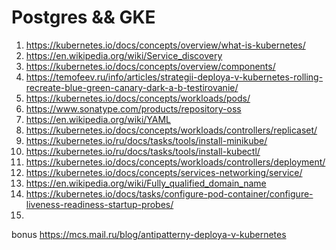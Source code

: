 # Postgres && GKE
1. https://kubernetes.io/docs/concepts/overview/what-is-kubernetes/
2. https://en.wikipedia.org/wiki/Service_discovery
3. https://kubernetes.io/docs/concepts/overview/components/
4. https://temofeev.ru/info/articles/strategii-deploya-v-kubernetes-rolling-recreate-blue-green-canary-dark-a-b-testirovanie/
5. https://kubernetes.io/docs/concepts/workloads/pods/
6. https://www.sonatype.com/products/repository-oss
7. https://en.wikipedia.org/wiki/YAML
8. https://kubernetes.io/docs/concepts/workloads/controllers/replicaset/
9. https://kubernetes.io/ru/docs/tasks/tools/install-minikube/
10. https://kubernetes.io/ru/docs/tasks/tools/install-kubectl/
11. https://kubernetes.io/docs/concepts/workloads/controllers/deployment/
12. https://kubernetes.io/docs/concepts/services-networking/service/
13. https://en.wikipedia.org/wiki/Fully_qualified_domain_name
14. https://kubernetes.io/docs/tasks/configure-pod-container/configure-liveness-readiness-startup-probes/
15. 


bonus
https://mcs.mail.ru/blog/antipatterny-deploya-v-kubernetes

